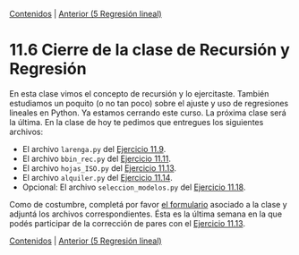[Contenidos](../Contenidos.md) \| [Anterior (5 Regresión lineal)](05_Regresion_Lineal.md)

# 11.6 Cierre de la clase de Recursión y Regresión

En esta clase vimos el concepto de recursión y lo ejercitaste. También estudiamos un poquito (o no tan poco) sobre el ajuste y uso de regresiones lineales en Python. Ya estamos cerrando este curso. La próxima clase será la última. En la clase de hoy te pedimos que entregues los siguientes archivos:

* El archivo `larenga.py` del [Ejercicio 11.9](../11_Recursion/05_EjerciciosRec.md#ejercicio-119-pascal).
* El archivo `bbin_rec.py` del [Ejercicio 11.11](../11_Recursion/05_EjerciciosRec.md#ejercicio-1111-búsqueda-binaria).
* El archivo `hojas_ISO.py` del [Ejercicio 11.13](../11_Recursion/05_EjerciciosRec.md#ejercicio-1113-hojas-iso-y-recursión).
* El archivo `alquiler.py` del  [Ejercicio 11.14](../11_Recursion/05_Regresion_Lineal.md#ejercicio-1114-precioalquiler-superficie).
* Opcional: El archivo `seleccion_modelos.py` del  [Ejercicio 11.18](../11_Recursion/05_Regresion_Lineal.md#ejercicio-1118-selección-de-modelos).

Como de costumbre, completá por favor [el formulario](https://docs.google.com/forms/d/1Ttqq8axr8wSFLcydLEO9YKzz3IvN0jdNTka-5Onm5lI) asociado a la clase y adjuntá los archivos correspondientes.
Ésta es la última semana en la que podés participar de la corrección de pares con el [Ejercicio 11.13](../11_Recursion/05_EjerciciosRec.md#ejercicio-1113-hojas-iso-y-recursión).


[Contenidos](../Contenidos.md) \| [Anterior (5 Regresión lineal)](05_Regresion_Lineal.md)

